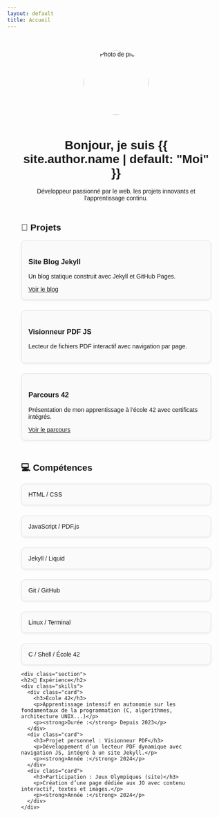 ```yaml
---
layout: default
title: Accueil
---
```



<style>
  .portfolio {
    max-width: 900px;
    margin: auto;
    padding: 2rem;
    font-family: sans-serif;
  }

  .intro {
    text-align: center;
  }

  .intro img {
    width: 150px;
    border-radius: 50%;
    margin-bottom: 1rem;
  }

  .section {
    margin-top: 3rem;
  }

  .projects, .skills {
    display: grid;
    grid-template-columns: repeat(auto-fit, minmax(220px, 1fr));
    gap: 1.5rem;
  }

  .card {
    border: 1px solid #ddd;
    border-radius: 10px;
    padding: 1rem;
    background: #fafafa;
    box-shadow: 0 2px 6px rgba(0,0,0,0.05);
  }

  .card img {
    max-width: 100%;
    border-radius: 8px;
  }

  .contact a {
    color: #0077cc;
    text-decoration: none;
  }
</style>

<div class="portfolio">

  <div class="intro">
    <img src="{{ '/assets/data/42/img/bordenoy.jpg' | relative_url }}" alt="Photo de profil">
    <h1>Bonjour, je suis {{ site.author.name | default: "Moi" }}</h1>
    <p>Développeur passionné par le web, les projets innovants et l'apprentissage continu.</p>
  </div>

  <div class="section">
    <h2>🚀 Projets</h2>
    <div class="projects">
      <div class="card">
        <h3>Site Blog Jekyll</h3>
        <p>Un blog statique construit avec Jekyll et GitHub Pages.</p>
        <a href="/blog">Voir le blog</a>
      </div>
      <div class="card">
        <h3>Visionneur PDF JS</h3>
        <p>Lecteur de fichiers PDF interactif avec navigation par page.</p>
      </div>
      <div class="card">
        <h3>Parcours 42</h3>
        <p>Présentation de mon apprentissage à l'école 42 avec certificats intégrés.</p>
        <a href="/42">Voir le parcours</a>
      </div>
    </div>
  </div>

  <div class="section">
    <h2>💻 Compétences</h2>
    <div class="skills">
      <div class="card">HTML / CSS</div>
      <div class="card">JavaScript / PDF.js</div>
      <div class="card">Jekyll / Liquid</div>
      <div class="card">Git / GitHub</div>
      <div class="card">Linux / Terminal</div>
      <div class="card">C / Shell / École 42</div>
    </div>
  </div>

    <div class="section">
    <h2>🧰 Expérience</h2>
    <div class="skills">
      <div class="card">
        <h3>École 42</h3>
        <p>Apprentissage intensif en autonomie sur les fondamentaux de la programmation (C, algorithmes, architecture UNIX...)</p>
        <p><strong>Durée :</strong> Depuis 2023</p>
      </div>
      <div class="card">
        <h3>Projet personnel : Visionneur PDF</h3>
        <p>Développement d’un lecteur PDF dynamique avec navigation JS, intégré à un site Jekyll.</p>
        <p><strong>Année :</strong> 2024</p>
      </div>
      <div class="card">
        <h3>Participation : Jeux Olympiques (site)</h3>
        <p>Création d’une page dédiée aux JO avec contenu interactif, textes et images.</p>
        <p><strong>Année :</strong> 2024</p>
      </div>
    </div>
  </div>

</div>